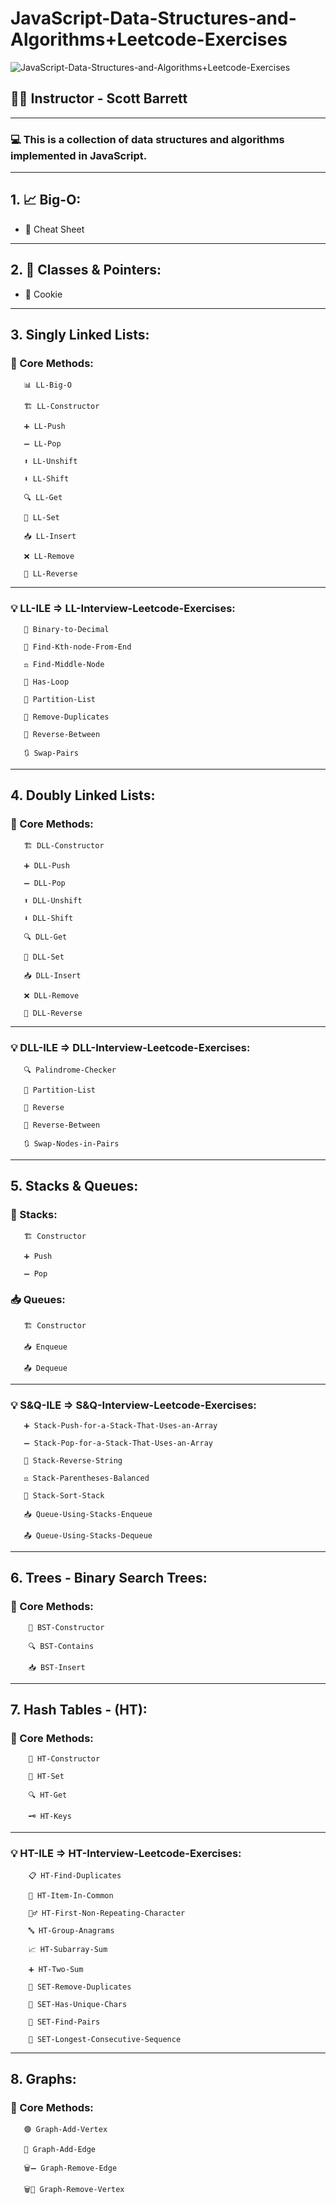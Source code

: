 ﻿# JavaScript-Data-Structures-and-Algorithms+Leetcode-Exercises

![JavaScript-Data-Structures-and-Algorithms+Leetcode-Exercises](https://img-c.udemycdn.com/course/750x422/3406816_0ea7_10.jpg)

## 👨‍🏫 Instructor - Scott Barrett

---

### 💻 This is a collection of data structures and algorithms implemented in JavaScript.

---

## 1. 📈 Big-O:

- 📄 Cheat Sheet

---

## 2. 🧱 Classes & Pointers:

- 🍪 Cookie

---

## 3. Singly Linked Lists:

### 📘 Core Methods:

       📊 LL-Big-O

       🏗️ LL-Constructor

       ➕ LL-Push

       ➖ LL-Pop

       ⬆️ LL-Unshift

       ⬇️ LL-Shift

       🔍 LL-Get

       📝 LL-Set

       📥 LL-Insert

       ❌ LL-Remove

       🔁 LL-Reverse


---

### 💡 LL-ILE => LL-Interview-Leetcode-Exercises:

       🔢 Binary-to-Decimal

       🎯 Find-Kth-node-From-End

       ⚖️ Find-Middle-Node

       🔁 Has-Loop

       🧩 Partition-List

       🚫 Remove-Duplicates

       🔄 Reverse-Between

       🔃 Swap-Pairs

---

## 4. Doubly Linked Lists:

### 📘 Core Methods:

       🏗️ DLL-Constructor

       ➕ DLL-Push

       ➖ DLL-Pop

       ⬆️ DLL-Unshift

       ⬇️ DLL-Shift

       🔍 DLL-Get

       📝 DLL-Set

       📥 DLL-Insert

       ❌ DLL-Remove

       🔁 DLL-Reverse

---

### 💡 DLL-ILE => DLL-Interview-Leetcode-Exercises:

       🔍 Palindrome-Checker

       🧩 Partition-List

       🔁 Reverse

       🔄 Reverse-Between

       🔃 Swap-Nodes-in-Pairs

---

## 5. Stacks & Queues:

### 🥞 Stacks:

       🏗️ Constructor

       ➕ Push

       ➖ Pop

### 📥 Queues:

       🏗️ Constructor

       📥 Enqueue

       📤 Dequeue

---

### 💡 S&Q-ILE => S&Q-Interview-Leetcode-Exercises:

       ➕ Stack-Push-for-a-Stack-That-Uses-an-Array

       ➖ Stack-Pop-for-a-Stack-That-Uses-an-Array

       🔁 Stack-Reverse-String

       ⚖️ Stack-Parentheses-Balanced

       🧮 Stack-Sort-Stack

       📥 Queue-Using-Stacks-Enqueue

       📤 Queue-Using-Stacks-Dequeue

---

## 6. Trees - <BST> Binary Search Trees:

### 📘 Core Methods:

        🧩 BST-Constructor

        🔍 BST-Contains

        📥 BST-Insert

---

## 7. Hash Tables - (HT):

### 📘 Core Methods:

        🧩 HT-Constructor

        📝 HT-Set

        🔍 HT-Get

        🗝️ HT-Keys

***

### 💡 HT-ILE => HT-Interview-Leetcode-Exercises:

        📋 HT-Find-Duplicates  

        🔗 HT-Item-In-Common  

        🕵️‍♂️ HT-First-Non-Repeating-Character 

        🔤 HT-Group-Anagrams  

        📈 HT-Subarray-Sum  

        ➕ HT-Two-Sum  
        
        🚮 SET-Remove-Duplicates
        
        🔡 SET-Has-Unique-Chars

        🔗 SET-Find-Pairs

        🔢 SET-Longest-Consecutive-Sequence

***

## 8. Graphs:  

### 📘 Core Methods:

       🟣 Graph-Add-Vertex

       🔁 Graph-Add-Edge

       🗑️➖ Graph-Remove-Edge

       🗑️🔘 Graph-Remove-Vertex